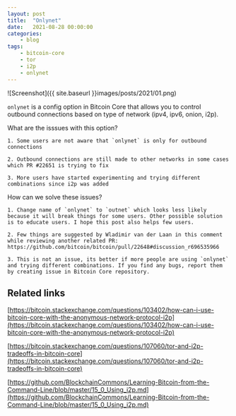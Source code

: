 ```yaml
---
layout: post
title:	"Onlynet"
date:	2021-08-28 00:00:00
categories:
    - blog
tags:
    - bitcoin-core
    - tor
    - i2p
    - onlynet
---
```


![Screenshot]({{ site.baseurl }}images/posts/2021/01.png)

`onlynet` is a config option in Bitcoin Core that allows you to control outbound connections based on type of network (ipv4, ipv6, onion, i2p).


What are the isssues with this option?

~~~
1. Some users are not aware that `onlynet` is only for outbound connections

2. Outbound connections are still made to other networks in some cases which PR #22651 is trying to fix

3. More users have started experimenting and trying different combinations since i2p was added
~~~


How can we solve these issues?

~~~
1. Change name of `onlynet` to `outnet` which looks less likely because it will break things for some users. Other possible solution is to educate users. I hope this post also helps few users.

2. Few things are suggested by Wladimir van der Laan in this comment while reviewing another related PR: https://github.com/bitcoin/bitcoin/pull/22648#discussion_r696535966

3. This is not an issue, its better if more people are using `onlynet` and trying different combinations. If you find any bugs, report them by creating issue in Bitcoin Core repository.
~~~


## Related links

[https://bitcoin.stackexchange.com/questions/103402/how-can-i-use-bitcoin-core-with-the-anonymous-network-protocol-i2p](https://bitcoin.stackexchange.com/questions/103402/how-can-i-use-bitcoin-core-with-the-anonymous-network-protocol-i2p)

[https://bitcoin.stackexchange.com/questions/107060/tor-and-i2p-tradeoffs-in-bitcoin-core](https://bitcoin.stackexchange.com/questions/107060/tor-and-i2p-tradeoffs-in-bitcoin-core)

[https://github.com/BlockchainCommons/Learning-Bitcoin-from-the-Command-Line/blob/master/15_0_Using_i2p.md](https://github.com/BlockchainCommons/Learning-Bitcoin-from-the-Command-Line/blob/master/15_0_Using_i2p.md)


